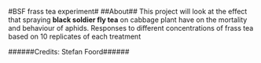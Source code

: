 #BSF frass tea experiment#
##About##
This project will look at the effect that spraying **black soldier fly tea** on cabbage plant have on the mortality and behaviour of aphids. Responses to different concentrations of frass tea based on 10 replicates of each treatment

######Credits: Stefan Foord######
